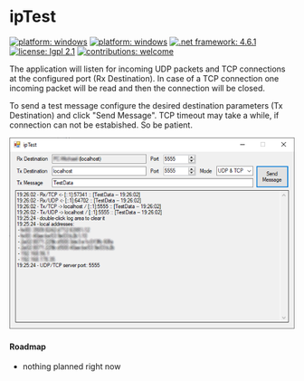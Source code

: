 # ipTest
[![platform: windows](https://img.shields.io/badge/platform-windows-9f9f9f)](https://github.com/mwoco/github-hello-world/)
[![platform: windows](https://img.shields.io/badge/language-visual%20basic%20.net-1182c2)](https://github.com/mwoco/github-hello-world/)
[![.net framework: 4.6.1](https://img.shields.io/badge/.net%20framework-4.6.1-1182c2)](https://github.com/mwoco/github-hello-world/)
[![license: lgpl 2.1](https://img.shields.io/badge/license-lgpl%202.1-1182c2)](https://github.com/mwoco/github-hello-world/)
[![contributions: welcome](https://img.shields.io/badge/contributions-welcome-4dc71f)](https://github.com/mwoco/github-hello-world/)

The application will listen for incoming UDP packets and TCP connections at the configured port (Rx Destination). In case of a TCP connection one incoming packet will be read and then the connection will be closed.

To send a test message configure the desired destination parameters (Tx Destination) and click "Send Message". TCP timeout may take a while, if connection can not be estabished. So be patient.

[![screenshot](https://raw.githubusercontent.com/mwoco/ipTest/master/README-screenshot.png)](https://github.com/mwoco/github-hello-world/)

#### Roadmap
* nothing planned right now
 
